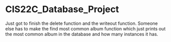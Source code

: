 # CIS22C_Database_Project
Just got to finish the delete function and the writeout function. Someone else has to make the find most common album function which just prints out the most common album in the database and how many instances it has.


















